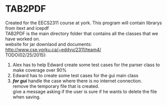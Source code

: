 # TAB2PDF
Created for the EECS2311 course at york. This program will contain librarys from itext and icepdf<br />
TAB2PDF is the main directory folder that contains all the classes that we have worked on.<br />
website for jar downlaod and documents: http://www.cse.yorku.ca/~eddyv/2311/team4/<br />
TODO(02/25/2015):<br />
1) Alex has to help Edward create some test cases for the parser class to make coverage over 90%
2) Edward has to create some test cases for the gui main class
3) ***for gui*** handle the case where there is no internet connection. <br/> remove the temporary file that is created. <br/> give a message asking if the user is sure if he wants to delete the file when saving.
